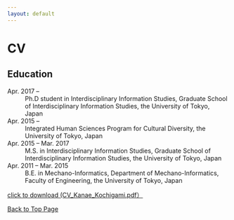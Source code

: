 ```yaml
---
layout: default
---
```


# CV

## Education

<dl>

<dt> Apr. 2017 – </dt>
<dd> Ph.D student in Interdisciplinary Information Studies, 
Graduate School of Interdisciplinary Information Studies, the University of Tokyo, Japan </dd>

<dt>Apr. 2015 – </dt>       
<dd>Integrated Human Sciences Program for Cultural Diversity, the University of Tokyo, Japan </dd>

<dt> Apr. 2015 – Mar. 2017 </dt>
<dd> M.S. in Interdisciplinary Information Studies,
Graduate School of Interdisciplinary Information Studies, the University of Tokyo, Japan </dd>

<dt> Apr. 2011 – Mar. 2015 </dt>
<dd> B.E. in Mechano-Informatics,
Department of Mechano-Informatics, Faculty of Engineering, the University of Tokyo, Japan </dd>
</dl>

<a href="figure/CV_Kanae_Kochigami.pdf"> click to download (CV_Kanae_Kochigami.pdf）</a>

<a href="{{ site.baseurl }}/index.html">Back to Top Page</a>